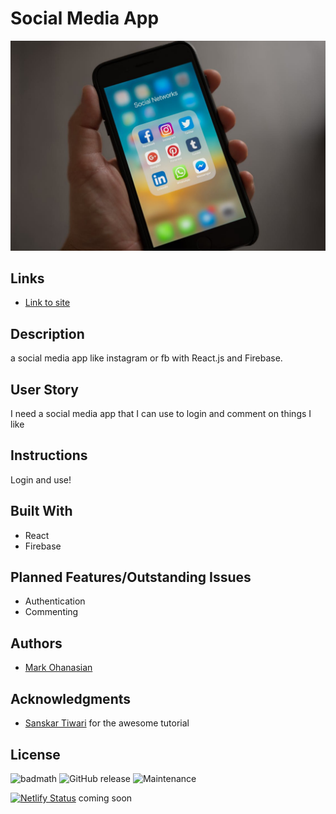 # Social Media App
![Git Good Website Image](/public/pexels-photo-607812.jpeg)

## Links
* [Link to site]()

## Description
a social media app like instagram or fb with React.js and Firebase.

## User Story
I need a social media app that I can use to login and comment on things I like

## Instructions
Login and use!

## Built With
* React
* Firebase

## Planned Features/Outstanding Issues
* Authentication
* Commenting

## Authors
* [Mark Ohanasian](https://github.com/markohanesian) 

## Acknowledgments
* [Sanskar Tiwari](https://www.youtube.com/channel/UCsPdgUIoOBTBI1UmulW1pdw) for the awesome tutorial

## License
![badmath](https://img.shields.io/github/languages/top/nielsenjared/badmath)
![GitHub release](https://img.shields.io/github/v/release/markohanesian/Burger-Logger)
![Maintenance](https://img.shields.io/badge/Maintained%3F-yes-green.svg)



[![Netlify Status](https://api.netlify.com/api/v1/badges/0c7ff7fe-2af1-4af5-8481-7a5ff9f25a10/deploy-status)](https://app.netlify.com/sites/armenian-names/deploys) coming soon